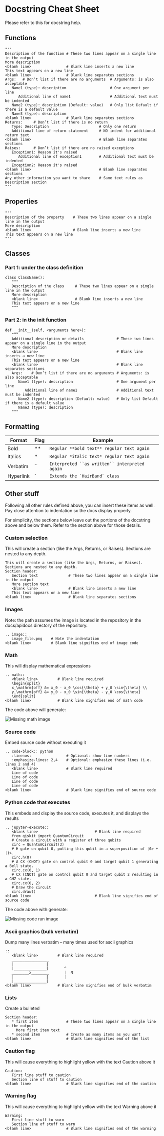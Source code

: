 # Docstring Cheat Sheet

Please refer to this for docstring help.

## Functions
```
""" 
Description of the function # These two lines appear on a single line in the output
More description
<blank line>                # Blank line inserts a new line
This text appears on a new line
<blank line>                # Blank line separates sections
Args:	# Don’t list if there are no arguments  # Arguments: is also acceptable
   Name1 (type): description                    # One argument per line
      Additional line of name1                  # Additional text must be indented
   Name2 (type): description (Default: value)   # Only list Default if there is a default value
   Name3 (type): description
<blank line>                # Blank line separates sections
Returns:     # Don’t list if there is no return
   Type: Description                       # Only one return
   Additional line of return statement	   # NO indent for additional return text
<blank line>                               # Blank line separates sections
Raises:      # Don’t list if there are no raised exceptions
   Exception1: Reason it's raised
      Additional line of exception1        # Additional text must be indented
   Exception2: Reason it's raised
<blank line>                               # Blank line separates sections
Any other information you want to share    # Same text rules as Description section
"""
```

## Properties
```
""" 
Description of the property    # These two lines appear on a single line in the output
More description
<blank line>                   # Blank line inserts a new line
This text appears on a new line
"""
```

## Classes
### Part 1: under the class definition
```
class ClassName():
   """
   Description of the class     # These two lines appear on a single line in the output
   More description
   <blank line>                 # Blank line inserts a new line
   This text appears on a new line
   """
```

### Part 2: in the __init__ function
```
def __init__(self, <arguments here>):  
   """
   Additional description or details               # These two lines appear on a single line in the output
   More description
   <blank line>                                    # Blank line inserts a new line
   This text appears on a new line
   <blank line>                                    # Blank line separates sections
   Args:    # Don’t list if there are no arguments # Arguments: is also acceptable
      Name1 (type): description                    # One argument per line
         Additional line of name1                  # Additional text must be indented
      Name2 (type): description (Default: value)   # Only list Default if there is a default value
      Name3 (type): description
   """
```

## Formatting
| Format | Flag | Example |
| ------- | ------- | ------- |
| Bold | ** | `Regular **bold text** regular text again` |
| Italics | * | `Regular *italic text* regular text again` |
| Verbatim | `` | ```Interpreted ``as written`` interpreted again``` |
| Hyperlink | ` | ```Extends the `HairBand` class``` |

## Other stuff
Following all other rules defined above, you can insert these items as well.  Pay close attention to indentation so the docs display properly.

For simplicity, the sections below leave out the portions of the docstring above and below them.  Refer to the section above for those details.

### Custom selection
This will create a section (like the Args, Returns, or Raises).  Sections are nested to any depth.

```
This will create a section (like the Args, Returns, or Raises).  Sections are nested to any depth.
Section header:
   Section text              # These two lines appear on a single line in the output
   More section text
   <blank line>              # Blank line inserts a new line
   This text appears on a new line
<blank line>                 # Blank line separates sections
```

### Images
Note: the path assumes the image is located in the repository in the docs/apidocs directory of the repository.

```
.. image::
   image_file.png    # Note the indentation
<blank line>         # Blank line signifies end of image code
```

### Math
This will display mathematical expressions

```
.. math::
   <blank line>         # Blank line required
   \begin{split}
   x_\mathrm{off} &= x_0 - x_0 \cos{\theta} + y_0 \sin{\theta} \\
   y_\mathrm{off} &= y_0 - x_0 \sin{\theta} - y_0 \cos{\theta}
   \end{split}
<blank line>            # Blank line signifies end of math code
```

The code above will generate:

![Missing math image](https://github.com/Qiskit/qiskit-metal/blob/main/docs/images/math.jpg?raw=true "Math")

### Source code
Embed source code without executing it

```
.. code-block:: python
   :linenos:                # Optional: show line numbers
   :emphasize-lines: 2,4    # Optional: emphasize these lines (i.e. lines 2 and 4)
   <blank line>             # Blank line required
   Line of code
   Line of code
   Line of code
   Line of code
<blank line>                # Blank line signifies end of source code
```

### Python code that executes
This embeds and display the source code, executes it, and displays the results

```
.. jupyter-execute::
   <blank line>                          # Blank line required
   from qiskit import QuantumCircuit
   # Create a circuit with a register of three qubits
   circ = QuantumCircuit(3)
   # H gate on qubit 0, putting this qubit in a superposition of |0> + |1>.
   circ.h(0)
   # A CX (CNOT) gate on control qubit 0 and target qubit 1 generating a Bell state.
   circ.cx(0, 1)
   # CX (CNOT) gate on control qubit 0 and target qubit 2 resulting in a GHZ state.
   circ.cx(0, 2)
   # Draw the circuit
   circ.draw()
<blank line>                             # Blank line signifies end of source code
```

The code above with generate:

![Missing code run image](https://github.com/Qiskit/qiskit-metal/blob/main/docs/images/coderun.jpg?raw=true "Code run")

### Ascii graphics (bulk verbatim)
Dump many lines verbatim – many times used for ascii graphics

```
::
   <blank line>         # Blank line required
   _________________
   |               |
   |_______________|       ^
   ________x________       |  N
   |               |       |
   |_______________|
<blank line>            # Blank line signifies end of bulk verbatim
```

### Lists
Create a bulleted

```
Section header:
   * first item             # These two lines appear on a single line in the output
     More first item text
   * second item            # Create as many items as you want
<blank line>                # Blank line signifies end of the list
```

### Caution flag
This will cause everything to highlight yellow with the text Caution above it

```
Caution:
   First line stuff to caution
   Section line of stuff to caution
<blank line>                # Blank line signifies end of the caution
```

### Warning flag
This will cause everything to highlight yellow with the text Warning above it

```
Warning:
   First line stuff to warn
   Section line of stuff to warn
<blank line>                # Blank line signifies end of the warning

```


